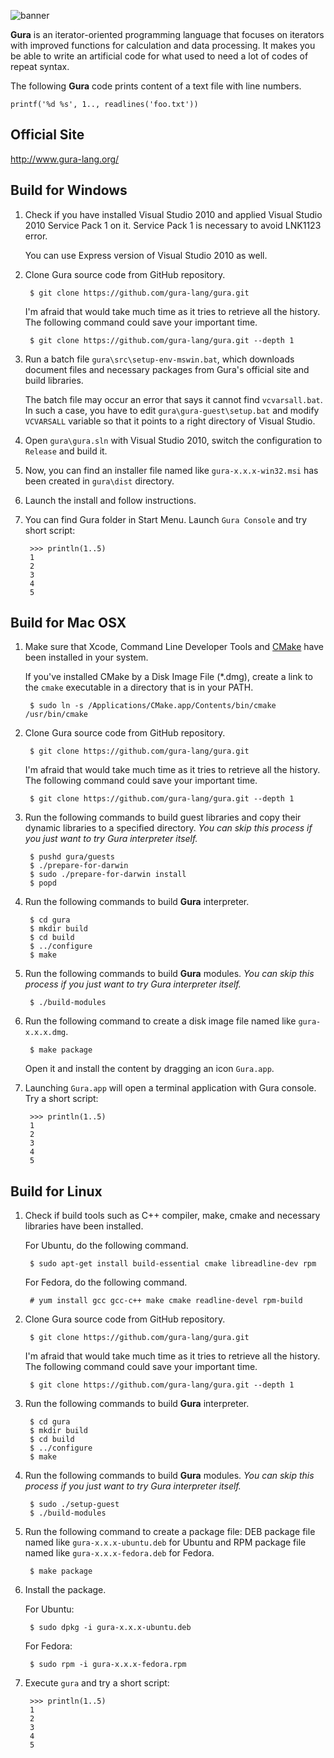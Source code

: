 ![banner](http://www.gura-lang.org/images/banner.png)

**Gura** is an iterator-oriented programming language that focuses on
iterators with improved functions for calculation and data processing.
It makes you be able to write an artificial code for what used to need a lot
of codes of repeat syntax.

The following **Gura** code prints content of a text file with line numbers.

    printf('%d %s', 1.., readlines('foo.txt'))


Official Site
-------------
http://www.gura-lang.org/


Build for Windows
-----------------
1. Check if you have installed Visual Studio 2010 and applied Visual Studio 2010 Service Pack 1 on it.
   Service Pack 1 is necessary to avoid LNK1123 error.

   You can use Express version of Visual Studio 2010 as well.

2. Clone Gura source code from GitHub repository.

        $ git clone https://github.com/gura-lang/gura.git

   I'm afraid that would take much time as it tries to retrieve all the history.
   The following command could save your important time.

        $ git clone https://github.com/gura-lang/gura.git --depth 1

3. Run a batch file `gura\src\setup-env-mswin.bat`, which downloads document
   files and necessary packages from Gura's official site and build libraries.

   The batch file may occur an error that says it cannot find `vcvarsall.bat`.
   In such a case, you have to edit `gura\gura-guest\setup.bat`
   and modify `VCVARSALL` variable so that it points to a right directory of
   Visual Studio.

4. Open `gura\gura.sln` with Visual Studio 2010, switch the configuration to
   `Release` and build it.

5. Now, you can find an installer file named like `gura-x.x.x-win32.msi`
   has been created in `gura\dist` directory.

6. Launch the install and follow instructions.

7. You can find Gura folder in Start Menu. Launch `Gura Console` and try short script:

		>>> println(1..5)
		1
		2
		3
		4
		5

Build for Mac OSX
-----------------
1. Make sure that Xcode, Command Line Developer Tools
   and [CMake](http://www.cmake.org/download/) have been installed in your system.

   If you've installed CMake by a Disk Image File (*.dmg),
   create a link to the `cmake` executable in a directory that is in your PATH.

        $ sudo ln -s /Applications/CMake.app/Contents/bin/cmake /usr/bin/cmake

2. Clone Gura source code from GitHub repository.

        $ git clone https://github.com/gura-lang/gura.git

   I'm afraid that would take much time as it tries to retrieve all the history.
   The following command could save your important time.

        $ git clone https://github.com/gura-lang/gura.git --depth 1

3. Run the following commands to build guest libraries and copy their dynamic libraries
   to a specified directory.
   *You can skip this process if you just want to try Gura interpreter itself.*

        $ pushd gura/guests
        $ ./prepare-for-darwin
		$ sudo ./prepare-for-darwin install
        $ popd

4. Run the following commands to build **Gura** interpreter.

		$ cd gura
        $ mkdir build
        $ cd build
        $ ../configure
        $ make

5. Run the following commands to build **Gura** modules.
   *You can skip this process if you just want to try Gura interpreter itself.*

        $ ./build-modules

6. Run the following command to create a disk image file named like `gura-x.x.x.dmg`.

        $ make package

   Open it and install the content by dragging an icon `Gura.app`.

7. Launching `Gura.app` will open a terminal application with Gura console.
   Try a short script:

		>>> println(1..5)
		1
		2
		3
		4
		5


Build for Linux
---------------
1. Check if build tools such as C++ compiler, make, cmake and necessary
   libraries have been installed.

   For Ubuntu, do the following command.

        $ sudo apt-get install build-essential cmake libreadline-dev rpm

   For Fedora, do the following command.

        # yum install gcc gcc-c++ make cmake readline-devel rpm-build

2. Clone Gura source code from GitHub repository.

        $ git clone https://github.com/gura-lang/gura.git

   I'm afraid that would take much time as it tries to retrieve all the history.
   The following command could save your important time.

        $ git clone https://github.com/gura-lang/gura.git --depth 1

3. Run the following commands to build **Gura** interpreter.

		$ cd gura
        $ mkdir build
        $ cd build
        $ ../configure
        $ make

4. Run the following commands to build **Gura** modules.
   *You can skip this process if you just want to try Gura interpreter itself.*

        $ sudo ./setup-guest
        $ ./build-modules

5. Run the following command to create a package file:
   DEB package file named like `gura-x.x.x-ubuntu.deb` for Ubuntu
   and RPM package file named like `gura-x.x.x-fedora.deb` for Fedora.

        $ make package

6. Install the package.

   For Ubuntu:

        $ sudo dpkg -i gura-x.x.x-ubuntu.deb

   For Fedora:

        $ sudo rpm -i gura-x.x.x-fedora.rpm

7. Execute `gura` and try a short script:

		>>> println(1..5)
		1
		2
		3
		4
		5
